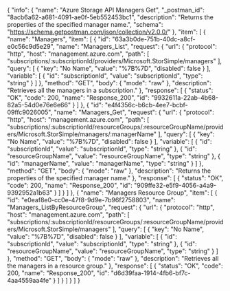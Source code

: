 {
  "info": {
    "name": "Azure Storage API Managers Get",
    "_postman_id": "8acb6a62-a681-4091-ae0f-5eb552453bc1",
    "description": "Returns the properties of the specified manager name.",
    "schema": "https://schema.getpostman.com/json/collection/v2.0.0/"
  },
  "item": [
    {
      "name": "Managers",
      "item": [
        {
          "id": "63a3b0de-751b-40dc-a8cf-e0c56c9d5e29",
          "name": "Managers_List",
          "request": {
            "url": {
              "protocol": "http",
              "host": "management.azure.com",
              "path": [
                "subscriptions/:subscriptionId/providers/Microsoft.StorSimple/managers"
              ],
              "query": [
                {
                  "key": "No Name",
                  "value": "%7B%7D",
                  "disabled": false
                }
              ],
              "variable": [
                {
                  "id": "subscriptionId",
                  "value": "subscriptionId",
                  "type": "string"
                }
              ]
            },
            "method": "GET",
            "body": {
              "mode": "raw"
            },
            "description": "Retrieves all the managers in a subscription."
          },
          "response": [
            {
              "status": "OK",
              "code": 200,
              "name": "Response_200",
              "id": "9932611a-22ab-4b68-82a5-54d0e76e6e66"
            }
          ]
        },
        {
          "id": "e4f4356c-b6cb-4ee7-bcbf-09ffc9026005",
          "name": "Managers_Get",
          "request": {
            "url": {
              "protocol": "http",
              "host": "management.azure.com",
              "path": [
                "subscriptions/:subscriptionId/resourceGroups/:resourceGroupName/providers/Microsoft.StorSimple/managers/:managerName"
              ],
              "query": [
                {
                  "key": "No Name",
                  "value": "%7B%7D",
                  "disabled": false
                }
              ],
              "variable": [
                {
                  "id": "subscriptionId",
                  "value": "subscriptionId",
                  "type": "string"
                },
                {
                  "id": "resourceGroupName",
                  "value": "resourceGroupName",
                  "type": "string"
                },
                {
                  "id": "managerName",
                  "value": "managerName",
                  "type": "string"
                }
              ]
            },
            "method": "GET",
            "body": {
              "mode": "raw"
            },
            "description": "Returns the properties of the specified manager name."
          },
          "response": [
            {
              "status": "OK",
              "code": 200,
              "name": "Response_200",
              "id": "909ffe32-e5f9-4056-a4a9-9392952a1b63"
            }
          ]
        }
      ]
    },
    {
      "name": "Managers Resource Group",
      "item": [
        {
          "id": "e0eaf8e0-cc0e-47f8-9d9e-7b96f2758803",
          "name": "Managers_ListByResourceGroup",
          "request": {
            "url": {
              "protocol": "http",
              "host": "management.azure.com",
              "path": [
                "subscriptions/:subscriptionId/resourceGroups/:resourceGroupName/providers/Microsoft.StorSimple/managers"
              ],
              "query": [
                {
                  "key": "No Name",
                  "value": "%7B%7D",
                  "disabled": false
                }
              ],
              "variable": [
                {
                  "id": "subscriptionId",
                  "value": "subscriptionId",
                  "type": "string"
                },
                {
                  "id": "resourceGroupName",
                  "value": "resourceGroupName",
                  "type": "string"
                }
              ]
            },
            "method": "GET",
            "body": {
              "mode": "raw"
            },
            "description": "Retrieves all the managers in a resource group."
          },
          "response": [
            {
              "status": "OK",
              "code": 200,
              "name": "Response_200",
              "id": "d6d39faa-1914-4fb6-bf7c-4aa4559aa4fe"
            }
          ]
        }
      ]
    }
  ]
}